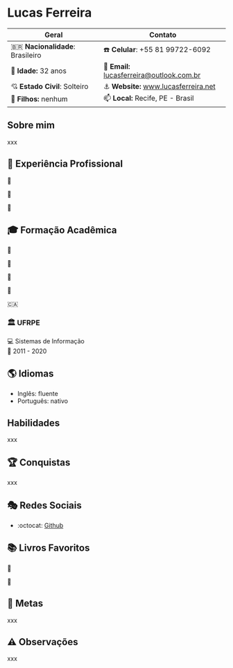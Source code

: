 # Lucas Ferreira

| Geral                                  | Contato                                          |
|----------------------------------------|--------------------------------------------------|
| :brazil: **Nacionalidade**: Brasileiro | :phone: **Celular**: +55 81 99722-6092           |
| :birthday: **Idade:** 32 anos          | :e-mail: **Email:** lucasferreira@outlook.com.br |
| :cupid: **Estado Civil**: Solteiro    | :anchor: **Website:** www.lucasferreira.net      |
| :baby: **Filhos:** nenhum              | :mailbox: **Local:** Recife, PE - Brasil         |

## Sobre mim

xxx

## :briefcase: Experiência Profissional

:office:

:link:

:calendar:

## :mortar_board: Formação Acadêmica

:closed_book:

:green_book:

:blue_book:

:orange_book:

:canada:

### :classical_building: UFRPE

:computer: Sistemas de Informação  
:calendar: 2011 - 2020


## :earth_americas: Idiomas

- Inglês: fluente
- Português: nativo

## Habilidades

xxx

## :trophy: Conquistas

xxx

## :performing_arts: Redes Sociais

- :octocat: [Github](https://www.github.com/lflucasferreira)

## :books: Livros Favoritos

:book:

:bookmark:

## :dart: Metas

xxx

## :warning: Observações

xxx
